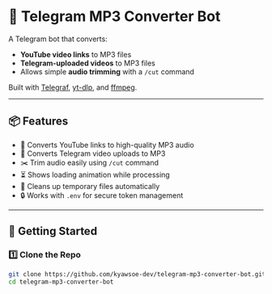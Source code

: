 # 🎵 Telegram MP3 Converter Bot

A Telegram bot that converts:

- **YouTube video links** to MP3 files
- **Telegram-uploaded videos** to MP3 files
- Allows simple **audio trimming** with a `/cut` command

Built with [Telegraf](https://telegraf.js.org/), [yt-dlp](https://github.com/yt-dlp/yt-dlp), and [ffmpeg](https://ffmpeg.org/).

---

## 📦 Features

- 🎥 Converts YouTube links to high-quality MP3 audio
- 📂 Converts Telegram video uploads to MP3
- ✂️ Trim audio easily using `/cut` command
- ⏳ Shows loading animation while processing
- 🧹 Cleans up temporary files automatically
- 🔒 Works with `.env` for secure token management

---

## 🚀 Getting Started

### 1️⃣ Clone the Repo

```bash
git clone https://github.com/kyawsoe-dev/telegram-mp3-converter-bot.git
cd telegram-mp3-converter-bot
```
